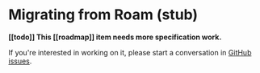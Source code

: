 # Migrating from Roam (stub)

**[[todo]] This [[roadmap]] item needs more specification work.**

If you're interested in working on it, please start a conversation in [GitHub issues](https://github.com/foambubble/foam/issues).

